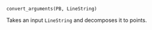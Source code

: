 ```
convert_arguments(PB, LineString)
```

Takes an input `LineString` and decomposes it to points.
